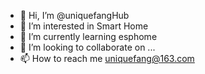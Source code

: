- 👋 Hi, I’m @uniquefangHub
- 👀 I’m interested in Smart Home
- 🌱 I’m currently learning esphome
- 💞️ I’m looking to collaborate on ...
- 📫 How to reach me uniquefang@163.com

<!---
uniquefangHub/uniquefangHub is a ✨ special ✨ repository because its `README.md` (this file) appears on your GitHub profile.
You can click the Preview link to take a look at your changes.
--->
